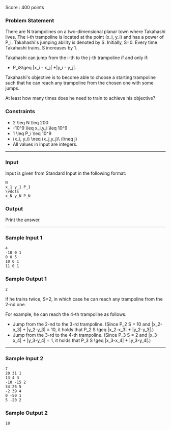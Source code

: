 Score : 400 points

### Problem Statement

There are N trampolines on a two-dimensional planar town where Takahashi lives. The i-th trampoline is located at the point (x\_i, y\_i) and has a power of P\_i. Takahashi's jumping ability is denoted by S. Initially, S=0. Every time Takahashi trains, S increases by 1.

Takahashi can jump from the i-th to the j-th trampoline if and only if:

* P\_iS\geq |x\_i - x\_j| +|y\_i - y\_j|.

Takahashi's objective is to become able to choose a starting trampoline such that he can reach any trampoline from the chosen one with some jumps.

At least how many times does he need to train to achieve his objective?

### Constraints

* 2 \leq N \leq 200
* -10^9 \leq x\_i,y\_i \leq 10^9
* 1 \leq P\_i \leq 10^9
* (x\_i, y\_i) \neq (x\_j,y\_j)\ (i\neq j)
* All values in input are integers.

---

### Input

Input is given from Standard Input in the following format:

```
N
x_1 y_1 P_1
\vdots
x_N y_N P_N
```

### Output

Print the answer.

---

### Sample Input 1

```
4
-10 0 1
0 0 5
10 0 1
11 0 1
```

### Sample Output 1

```
2
```

If he trains twice, S=2,
in which case he can reach any trampoline from the 2-nd one.

For example, he can reach the 4-th trampoline as follows.

* Jump from the 2-nd to the 3-rd trampoline. (Since P\_2 S = 10 and |x\_2-x\_3| + |y\_2-y\_3| = 10, it holds that P\_2 S \geq |x\_2-x\_3| + |y\_2-y\_3|.)
* Jump from the 3-rd to the 4-th trampoline. (Since P\_3 S = 2 and |x\_3-x\_4| + |y\_3-y\_4| = 1, it holds that P\_3 S \geq |x\_3-x\_4| + |y\_3-y\_4|.)

---

### Sample Input 2

```
7
20 31 1
13 4 3
-10 -15 2
34 26 5
-2 39 4
0 -50 1
5 -20 2
```

### Sample Output 2

```
18
```